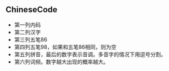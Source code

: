 ## ChineseCode
* 第一列内码
* 第二列汉字
* 第三列五笔86
* 第四列五笔98，如果和五笔86相同，则为空
* 第五列拼音，最后的数字表示音调。多音字的情况下用逗号分割。
* 第六列词频。数字越大出现的概率越大。